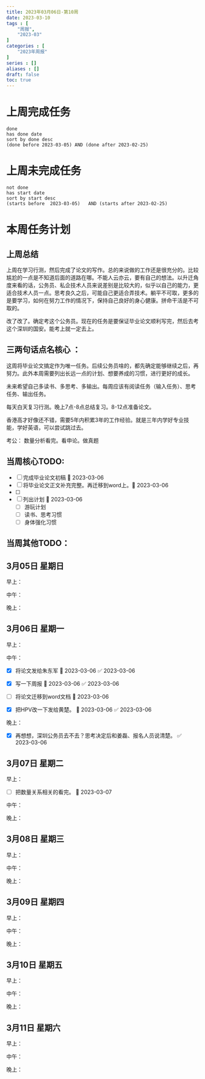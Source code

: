 ```yaml
---
title: 2023年03月06日-第10周
date: 2023-03-10
tags : [
	"周报",
	"2023-03"
]
categories : [
	"2023年周报"
]
series : []
aliases : []
draft: false
toc: true
---
```

# 上周完成任务
```tasks
done
has done date
sort by done desc
(done before 2023-03-05) AND (done after 2023-02-25)
```

# 上周未完成任务
```tasks
not done
has start date
sort by start desc
(starts before  2023-03-05)   AND (starts after 2023-02-25) 

```


# 本周任务计划
## 上周总结
上周在学习行测，然后完成了论文的写作。总的来说做的工作还是很充分的。比较尴尬的一点是不知道后面的道路在哪。不能人云亦云，要有自己的想法。以升迁角度来看的话，公务员、私企技术人员来说差别是比较大的，似乎以自己的能力，更适合技术人员一点。思考良久之后，可能自己更适合弄技术。躺平不可取，更多的是要学习，如何在努力工作的情况下，保持自己良好的身心健康。拼命干活是不可取的。


改了改了。确定考这个公务员。现在的任务是要保证毕业论文顺利写完，然后去考这个深圳的国安。能考上就一定去上。

## 三两句话点名核心 ：
这周将毕业论文搞定作为唯一任务。后续公务员啥的，都先确定能够继续之后，再努力。此外本周需要列出长远一点的计划、想要养成的习惯，进行更好的成长。

未来希望自己多读书、多思考、多输出。每周应该有阅读任务（输入任务）、思考任务、输出任务。

每天白天复习行测。晚上7点-8点总结复习。8-12点准备论文。

香港高才好像还不错，需要5年内积累3年的工作经验。就是三年内学好专业技能，学好英语，可以尝试跳过去。

考公：
数量分析看完。看申论。做真题

## 当周核心TODO:
- [ ] 完成毕业论文初稿 🛫 2023-03-06 
- [ ] 将毕业论文正文补充完整。再迁移到word上。🛫 2023-03-06 
- [ ] 
- [ ] 列出计划 🛫 2023-03-06 
	- [ ] 游玩计划
	- [ ] 读书、思考习惯
	- [ ] 身体强化习惯

## 当周其他TODO：



## 3月05日 星期日  
早上：

中午：

晚上：

## 3月06日 星期一  
早上：



中午：
- [x] 将论文发给朱东军 🛫 2023-03-06 ✅ 2023-03-06
- [x] 写一下周报 🛫 2023-03-06 ✅ 2023-03-06
- [ ] 将论文迁移到word文档 🛫 2023-03-06 
- [x] 把HPV改一下发给黄楚。 🛫 2023-03-06 ✅ 2023-03-06


晚上：
- [x] 再想想，深圳公务员去不去？思考决定后和姜磊、报名人员说清楚。 ✅ 2023-03-06
	
	

## 3月07日 星期二  
早上：
- [ ] 把数量关系相关的看完。 🛫 2023-03-07 

中午：

晚上：

## 3月08日 星期三  
早上：

中午：

晚上：

## 3月09日 星期四  
早上：

中午：

晚上：

## 3月10日 星期五  
早上：

中午：

晚上：

## 3月11日 星期六  
早上：

中午：

晚上：




